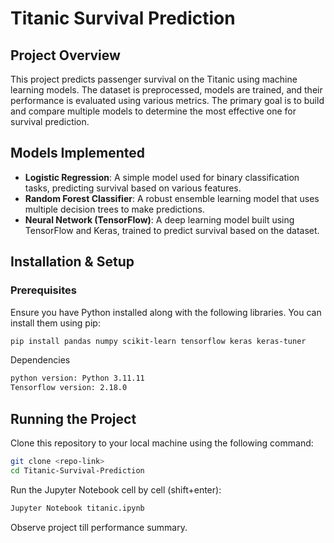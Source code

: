 # Titanic Survival Prediction

## Project Overview

This project predicts passenger survival on the Titanic using machine learning models. The dataset is preprocessed, models are trained, and their performance is evaluated using various metrics. The primary goal is to build and compare multiple models to determine the most effective one for survival prediction.

## Models Implemented

- **Logistic Regression**: A simple model used for binary classification tasks, predicting survival based on various features.
- **Random Forest Classifier**: A robust ensemble learning model that uses multiple decision trees to make predictions.
- **Neural Network (TensorFlow)**: A deep learning model built using TensorFlow and Keras, trained to predict survival based on the dataset.

## Installation & Setup

### Prerequisites

Ensure you have Python installed along with the following libraries. You can install them using pip:

```bash
pip install pandas numpy scikit-learn tensorflow keras keras-tuner
```
Dependencies
```bash
python version: Python 3.11.11
Tensorflow version: 2.18.0
```
## Running the Project
Clone this repository to your local machine using the following command:
```bash 
git clone <repo-link>
cd Titanic-Survival-Prediction
```
Run the Jupyter Notebook cell by cell (shift+enter):
```bash
Jupyter Notebook titanic.ipynb
```
Observe project till performance summary.
